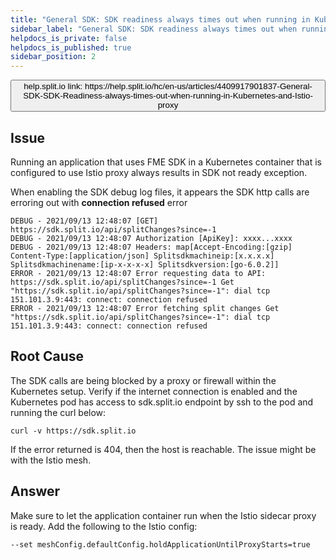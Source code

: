 ```yaml
---
title: "General SDK: SDK readiness always times out when running in Kubernetes and Istio proxy"
sidebar_label: "General SDK: SDK readiness always times out when running in Kubernetes and Istio proxy"
helpdocs_is_private: false
helpdocs_is_published: true
sidebar_position: 2
---
```


<p>
  <button style={{borderRadius:'8px', border:'1px', fontFamily:'Courier New', fontWeight:'800', textAlign:'left'}}> help.split.io link: https://help.split.io/hc/en-us/articles/4409917901837-General-SDK-SDK-Readiness-always-times-out-when-running-in-Kubernetes-and-Istio-proxy </button>
</p>

## Issue

Running an application that uses FME SDK in a Kubernetes container that is configured to use Istio proxy always results in SDK not ready exception.

When enabling the SDK debug log files, it appears the SDK http calls are erroring out with **connection refused** error

```
DEBUG - 2021/09/13 12:48:07 [GET] https://sdk.split.io/api/splitChanges?since=-1
DEBUG - 2021/09/13 12:48:07 Authorization [ApiKey]: xxxx...xxxx
DEBUG - 2021/09/13 12:48:07 Headers: map[Accept-Encoding:[gzip] Content-Type:[application/json] Splitsdkmachineip:[x.x.x.x] Splitsdkmachinename:[ip-x-x-x-x] Splitsdkversion:[go-6.0.2]]
ERROR - 2021/09/13 12:48:07 Error requesting data to API: https://sdk.split.io/api/splitChanges?since=-1 Get "https://sdk.split.io/api/splitChanges?since=-1": dial tcp 151.101.3.9:443: connect: connection refused
ERROR - 2021/09/13 12:48:07 Error fetching split changes Get "https://sdk.split.io/api/splitChanges?since=-1": dial tcp 151.101.3.9:443: connect: connection refused
 ```

## Root Cause

The SDK calls are being blocked by a proxy or firewall within the Kubernetes setup. Verify if the internet connection is enabled and the Kubernetes pod has access to sdk.split.io endpoint by ssh to the pod and running the curl below:
```
curl -v https://sdk.split.io
```

If the error returned is 404, then the host is reachable. The issue might be with the Istio mesh.

## Answer

Make sure to let the application container run when the Istio sidecar proxy is ready. Add the following to the Istio config:
```
--set meshConfig.defaultConfig.holdApplicationUntilProxyStarts=true
 ```